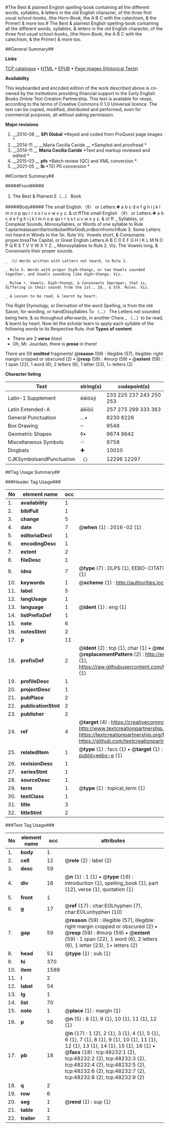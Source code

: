#The Best & plainest English spelling-book containing all the different words, syllables, & letters in the old English character, of the three first usual school-books, (the Horn-Book, the A B C with the catechism, & the Primer) & more too.#
The Best & plainest English spelling-book containing all the different words, syllables, & letters in the old English character, of the three first usual school-books, (the Horn-Book, the A B C with the catechism, & the Primer) & more too.

##General Summary##

**Links**

[TCP catalogue](http://www.ota.ox.ac.uk/tcp/)  • 
[HTML](http://tei.it.ox.ac.uk/tcp/Texts-HTML/free/A27/A27529.html)  • 
[EPUB](http://tei.it.ox.ac.uk/tcp/Texts-EPUB/free/A27/A27529.epub) • 
[Page images (Historical Texts)](https://historicaltexts.jisc.ac.uk/eebo-11695709e)

**Availability**

This keyboarded and encoded edition of the work described above is co-owned by the
    institutions providing financial support to the Early English Books Online Text Creation
    Partnership. This text is available for reuse, according to the terms of  Creative Commons 0 1.0 Universal
    licence. The text can be copied, modified, distributed and performed, even for commercial
    purposes, all without asking permission.

**Major revisions**

1. __2010-08 __ __SPi Global__ *Keyed and coded from ProQuest page images *
1. __2014-11 __ __Maria Cecilia Caride __ *Sampled and proofread *
1. __2014-11 __ __Maria Cecilia Caride__ *Text and markup reviewed and edited *
1. __2015-03 __ __pfs__ *Batch review (QC) and XML conversion *
1. __2021-05 __ __lb__ *TEI P5 conversion *

##Content Summary##

#####Front#####

1. The Best & Plainest E〈…〉 Book 

#####Body#####
The small English 〈◊〉 or Letters.✚ a b c d e f g h i j k l m n o p qu r r s s t u v w x y z. & ct ffThe small English 〈◊〉 or Letters.✚ a b c d e f g h i j k l m n o p qu r r s s t u v w x y z. & ct ff
    _ Syllables, or Compleat Sounds.
Monosyllables, or Words of one syllable to Rule 1.aptarmatasserrillartnotbutwillforGodLordbornfromchRule 3. Some Letters not heard in Words to the 1st. Rule Viz. Vowels short, & Consonants proper.breaThe Capital, or Great English Letters.A B C D E F G H I K L M N O P Q R S T V V W X Y Z.
    _ Monosyllables to Rule 2. Viz. The Vowels long, & Consonants their proper sounds.

    _ 〈◊〉Words written with Letters not heard, to Rule 2.

    _ Rule 5. Words with proper Diph╌thongs, or two Vowels sounded together, and Vowels sounding like diph╌thongs. Viz.

    _ Rule▪ •. Vowels, Diph╌thongs, & Consonants Improper; that is, differing in their sounds from the 1st., 2d., & 5th. Rules. Viz.

    _ A Lesson to be read, & learnt by heart.
The Right Etymology, or Derivation of the word Spelling, is from the old Saxon, for wording, or handDissyllables To 〈…〉 The Letters not sounded being here, & so throughout afterwards, in another Chara
    _ 〈…〉to be read, & learnt by heart.
Now let the scholar learn to apply each syllable of the following words to its Respective Rule. that
**Types of content**

  * There are 2 **verse** lines!
  * Oh, Mr. Jourdain, there is **prose** in there!

There are 59 **omitted** fragments! 
 @__reason__ (59) : illegible (57), illegible: right margin cropped or obscured (2)  •  @__resp__ (59) : #murp (59)  •  @__extent__ (59) : 1 span (22), 1 word (6), 2 letters (6), 1 letter (23), 1+ letters (2)

**Character listing**


|Text|string(s)|codepoint(s)|
|---|---|---|
|Latin-1 Supplement|éáíóúý|233 225 237 243 250 253|
|Latin Extended-A|āēīōū|257 275 299 333 363|
|General Punctuation|…•|8230 8226|
|Box Drawing|╌|9548|
|Geometric Shapes|◊▪|9674 9642|
|Miscellaneous Symbols|☞|9758|
|Dingbats|✚|10010|
|CJKSymbolsandPunctuation|〈〉|12296 12297|

##Tag Usage Summary##

###Header Tag Usage###

|No|element name|occ|attributes|
|---|---|---|---|
|1.|__availability__|1||
|2.|__biblFull__|1||
|3.|__change__|5||
|4.|__date__|7| @__when__ (1) : 2016-02 (1)|
|5.|__editorialDecl__|1||
|6.|__encodingDesc__|1||
|7.|__extent__|2||
|8.|__fileDesc__|1||
|9.|__idno__|7| @__type__ (7) : DLPS (1), EEBO-CITATION (1), VID (1), EEBO-PROQUEST (1), STC (2), OCLC (1)|
|10.|__keywords__|1| @__scheme__ (1) : http://authorities.loc.gov/ (1)|
|11.|__label__|5||
|12.|__langUsage__|1||
|13.|__language__|1| @__ident__ (1) : eng (1)|
|14.|__listPrefixDef__|1||
|15.|__note__|6||
|16.|__notesStmt__|2||
|17.|__p__|11||
|18.|__prefixDef__|2| @__ident__ (2) : tcp (1), char (1)  •  @__matchPattern__ (2) : ([0-9\-]+):([0-9IVX]+) (1), (.+) (1)  •  @__replacementPattern__ (2) : http://eebo.chadwyck.com/downloadtiff?vid=$1&page=$2 (1), https://raw.githubusercontent.com/textcreationpartnership/Texts/master/tcpchars.xml#$1 (1)|
|19.|__profileDesc__|1||
|20.|__projectDesc__|1||
|21.|__pubPlace__|2||
|22.|__publicationStmt__|2||
|23.|__publisher__|2||
|24.|__ref__|4| @__target__ (4) : https://creativecommons.org/publicdomain/zero/1.0/ (1), http://www.textcreationpartnership.org/docs/. (1), https://textcreationpartnership.org/faq/#faq05 (1), https://github.com/textcreationpartnership (1)|
|25.|__relatedItem__|1| @__type__ (1) : facs (1)  •  @__target__ (1) : https://data.historicaltexts.jisc.ac.uk/view?pubId=eebo-e (1)|
|26.|__revisionDesc__|1||
|27.|__seriesStmt__|1||
|28.|__sourceDesc__|1||
|29.|__term__|1| @__type__ (1) : topical_term (1)|
|30.|__textClass__|1||
|31.|__title__|3||
|32.|__titleStmt__|2||


###Text Tag Usage###

|No|element name|occ|attributes|
|---|---|---|---|
|1.|__body__|1||
|2.|__cell__|12| @__role__ (2) : label (2)|
|3.|__desc__|59||
|4.|__div__|16| @__n__ (1) : 1 (1)  •  @__type__ (16) : introduction (1), spelling_book (1), part (12), verse (1), quotation (1)|
|5.|__front__|1||
|6.|__g__|17| @__ref__ (17) : char:EOLhyphen (7), char:EOLunhyphen (10)|
|7.|__gap__|59| @__reason__ (59) : illegible (57), illegible: right margin cropped or obscured (2)  •  @__resp__ (59) : #murp (59)  •  @__extent__ (59) : 1 span (22), 1 word (6), 2 letters (6), 1 letter (23), 1+ letters (2)|
|8.|__head__|51| @__type__ (1) : sub (1)|
|9.|__hi__|370||
|10.|__item__|1589||
|11.|__l__|2||
|12.|__label__|54||
|13.|__lg__|1||
|14.|__list__|70||
|15.|__note__|1| @__place__ (1) : margin (1)|
|16.|__p__|56| @__n__ (5) : 8 (1), 9 (1), 10 (1), 11 (1), 12 (1)|
|17.|__pb__|18| @__n__ (17) : 1 (2), 2 (1), 3 (1), 4 (1), 5 (1), 6 (1), 7 (1), 8 (1), 9 (1), 10 (1), 11 (1), 12 (1), 13 (1), 14 (1), 15 (1), 16 (1)  •  @__facs__ (18) : tcp:48232:1 (2), tcp:48232:2 (2), tcp:48232:3 (2), tcp:48232:4 (2), tcp:48232:5 (2), tcp:48232:6 (2), tcp:48232:7 (2), tcp:48232:8 (2), tcp:48232:9 (2)|
|18.|__q__|2||
|19.|__row__|6||
|20.|__seg__|1| @__rend__ (1) : sup (1)|
|21.|__table__|1||
|22.|__trailer__|2||
